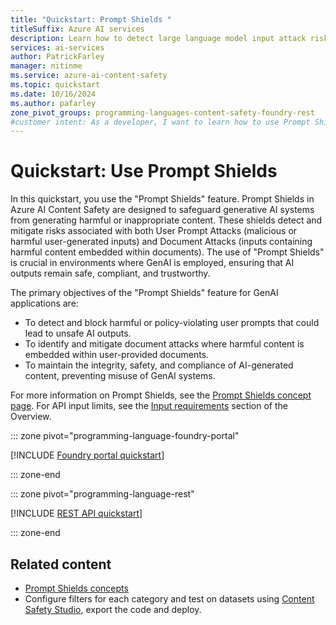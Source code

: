 ```yaml
---
title: "Quickstart: Prompt Shields "
titleSuffix: Azure AI services
description: Learn how to detect large language model input attack risks and mitigate risk with Azure AI Content Safety.
services: ai-services
author: PatrickFarley
manager: nitinme
ms.service: azure-ai-content-safety
ms.topic: quickstart
ms.date: 10/16/2024
ms.author: pafarley
zone_pivot_groups: programming-languages-content-safety-foundry-rest
#customer intent: As a developer, I want to learn how to use Prompt Shields so that I can ensure AI-generated content is safe and compliant.
---
```


# Quickstart: Use Prompt Shields

In this quickstart, you use the "Prompt Shields" feature. Prompt Shields in Azure AI Content Safety are designed to safeguard generative AI systems from generating harmful or inappropriate content. These shields detect and mitigate risks associated with both User Prompt Attacks (malicious or harmful user-generated inputs) and Document Attacks (inputs containing harmful content embedded within documents). The use of "Prompt Shields" is crucial in environments where GenAI is employed, ensuring that AI outputs remain safe, compliant, and trustworthy.

The primary objectives of the "Prompt Shields" feature for GenAI applications are:

- To detect and block harmful or policy-violating user prompts that could lead to unsafe AI outputs.
- To identify and mitigate document attacks where harmful content is embedded within user-provided documents.
- To maintain the integrity, safety, and compliance of AI-generated content, preventing misuse of GenAI systems.

For more information on Prompt Shields, see the [Prompt Shields concept page](./concepts/jailbreak-detection.md). For API input limits, see the [Input requirements](./overview.md#input-requirements) section of the Overview. 


::: zone pivot="programming-language-foundry-portal"

[!INCLUDE [Foundry portal quickstart](./includes/quickstarts/foundry-quickstart-prompt-shields.md)]

::: zone-end

::: zone pivot="programming-language-rest"

[!INCLUDE [REST API quickstart](./includes/quickstarts/rest-quickstart-prompt-shiels.md)]

::: zone-end



## Related content

* [Prompt Shields concepts](./concepts/jailbreak-detection.md)
* Configure filters for each category and test on datasets using [Content Safety Studio](studio-quickstart.md), export the code and deploy.
